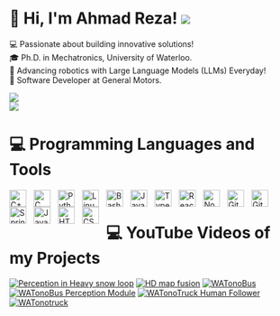 # 👋 Hi, I'm Ahmad Reza!  ![](https://komarev.com/ghpvc/?username=aalghooneh)</br>
💻 Passionate about building innovative solutions!</br>
🎓 Ph.D. in Mechatronics, University of Waterloo.</br>
🤖 Advancing robotics with Large Language Models (LLMs) Everyday!</br>
💼 Software Developer at General Motors.</br>


![](https://github-readme-stats-dastans-projects-d7d4bde2.vercel.app/api?username=aalghooneh&hide_border=true&show_icons=true&rank_icon=github&count_private=true&include_all_commits=true&&v=1)</br>
![](https://github-readme-stats-dastans-projects-d7d4bde2.vercel.app/api/top-langs/?username=aalghooneh&layout=compact&&&include_all_commits=true&include_orgs=true&&langs_count=8&hide_border=true&&v=1)</br>

# 💻 Programming Languages and Tools
<!-- Badges from https://github.com/Ileriayo/markdown-badges -->
<img align="left" alt="C++" width="30px" style="padding-right:10px;" src="https://cdn.jsdelivr.net/gh/devicons/devicon/icons/cplusplus/cplusplus-line.svg" />
<img align="left" alt="C" width="30px" style="padding-right:10px;" src="https://cdn.jsdelivr.net/gh/devicons/devicon/icons/c/c-line.svg" />
<img align="left" alt="Python" width="30px" style="padding-right:10px;" src="https://cdn.jsdelivr.net/gh/devicons/devicon/icons/python/python-plain.svg" />
<img align="left" alt="Linux" width="30px" style="padding-right:10px;" src="https://cdn.jsdelivr.net/gh/devicons/devicon/icons/linux/linux-original.svg" />
<img align="left" alt="Bash" width="30px" style="padding-right:10px;" src="https://cdn.jsdelivr.net/gh/devicons/devicon/icons/bash/bash-original.svg" />
<img align="left" alt="JavaScript" width="30px" style="padding-right:10px;" src="https://cdn.jsdelivr.net/gh/devicons/devicon/icons/javascript/javascript-plain.svg" />
<img align="left" alt="TypeScript" width="30px" style="padding-right:10px;" src="https://cdn.jsdelivr.net/gh/devicons/devicon/icons/typescript/typescript-plain.svg" />
<img align="left" alt="React" width="30px" style="padding-right:10px;" src="https://cdn.jsdelivr.net/gh/devicons/devicon/icons/react/react-original.svg" />
<img align="left" alt="NodeJS" width="30px" style="padding-right:10px;" src="https://cdn.jsdelivr.net/gh/devicons/devicon/icons/nodejs/nodejs-original.svg" />
<img align="left" alt="GitHub" width="30px" style="padding-right:10px;" src="https://cdn.jsdelivr.net/gh/devicons/devicon/icons/github/github-original.svg" />
<img align="left" alt="Git" width="30px" style="padding-right:10px;" src="https://cdn.jsdelivr.net/gh/devicons/devicon/icons/git/git-original.svg" />
<img align="left" alt="Spring" width="30px" style="padding-right:10px;" src="https://cdn.jsdelivr.net/gh/devicons/devicon/icons/spring/spring-original.svg" />
<img align="left" alt="Java" width="30px" style="padding-right:10px;" src="https://cdn.jsdelivr.net/gh/devicons/devicon/icons/java/java-original.svg"/>
<img align="left" alt="HTML" width="30px" style="padding-right:10px;" src="https://cdn.jsdelivr.net/gh/devicons/devicon/icons/html5/html5-plain.svg" />
<img align="left" alt="CSS" width="30px" style="padding-right:10px;" src="https://cdn.jsdelivr.net/gh/devicons/devicon/icons/css3/css3-plain.svg" />
<br />


# 💻 YouTube Videos of my Projects
<!-- YouTube video cards from https://github.com/DenverCoder1/github-readme-youtube-cards -->
<!-- If you want to display the latest videos, then simply follow the instructions in the above repo. -->
<!-- If you however want to select which videos display, then you can manually generate the video link by changing the below parameters in angle brackets. -->
<!-- https://ytcards.demolab.com/?id=<video ID>&title=<video+title>&lang=en&timestamp=<video publish date in Unix time format>&background_color=%230d1117&title_color=%23ffffff&stats_color=%23dedede&max_title_lines=1&width=250&border_radius=5&duration=<video duration in seconds> "<video title>") -->
<!-- BEGIN YOUTUBE-CARDS -->
[![Perception in Heavy snow loop](https://ytcards.demolab.com/?id=LEIqpTD-pwQ&title=Perception+in+Heavy+snow+loop&lang=en&timestamp=1711395554&background_color=%230d1117&title_color=%23ffffff&stats_color=%23dedede&max_title_lines=1&width=250&border_radius=5 "Perception in Heavy snow loop")](https://www.youtube.com/watch?v=LEIqpTD-pwQ)
[![HD map fusion](https://ytcards.demolab.com/?id=cNb_OR19BQk&title=HD+map+fusion&lang=en&timestamp=1708201676&background_color=%230d1117&title_color=%23ffffff&stats_color=%23dedede&max_title_lines=1&width=250&border_radius=5 "HD map fusion")](https://www.youtube.com/watch?v=cNb_OR19BQk)
[![WATonoBus](https://ytcards.demolab.com/?id=f-SZ5iGpIDg&title=WATonoBus&lang=en&timestamp=1699583256&background_color=%230d1117&title_color=%23ffffff&stats_color=%23dedede&max_title_lines=1&width=250&border_radius=5 "WATonoBus")](https://www.youtube.com/watch?v=f-SZ5iGpIDg)
[![WATonoBus Perception Module](https://ytcards.demolab.com/?id=LNXKZDAgO40&title=WATonoBus+Perception+Module&lang=en&timestamp=1699578397&background_color=%230d1117&title_color=%23ffffff&stats_color=%23dedede&max_title_lines=1&width=250&border_radius=5 "WATonoBus Perception Module")](https://www.youtube.com/watch?v=LNXKZDAgO40)
[![WATonoTruck Human Follower](https://ytcards.demolab.com/?id=G1DspA44Eps&title=WATonoTruck+Human+Follower&lang=en&timestamp=1695265545&background_color=%230d1117&title_color=%23ffffff&stats_color=%23dedede&max_title_lines=1&width=250&border_radius=5 "WATonoTruck Human Follower")](https://www.youtube.com/watch?v=G1DspA44Eps)
[![WATonotruck](https://ytcards.demolab.com/?id=hUTmHuO-wqM&title=WATonotruck&lang=en&timestamp=1695256625&background_color=%230d1117&title_color=%23ffffff&stats_color=%23dedede&max_title_lines=1&width=250&border_radius=5 "WATonotruck")](https://www.youtube.com/watch?v=hUTmHuO-wqM)
<!-- END YOUTUBE-CARDS -->
<!---
aalghooneh/aalghooneh is a ✨ special ✨ repository because its `README.md` (this file) appears on your GitHub profile.
You can click the Preview link to take a look at your changes.
--->
